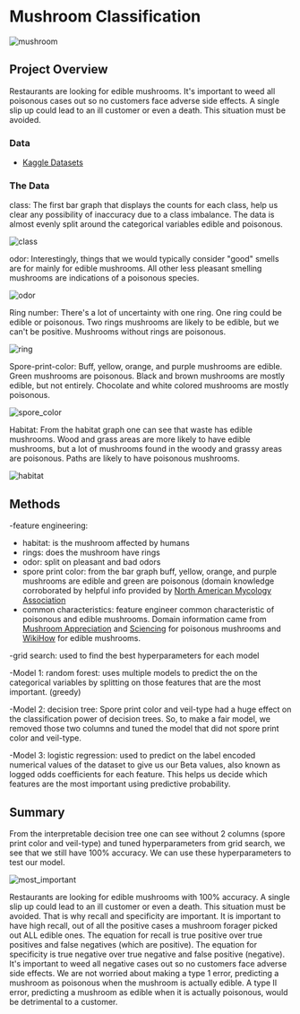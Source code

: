 
# Mushroom Classification

![mushroom](images/mushroom.jpg)

## Project Overview

Restaurants are looking for edible mushrooms. It's important to weed all poisonous cases out so no customers face adverse side effects. A single slip up could lead to an ill customer or even a death. This situation must be avoided. 

### Data

* [Kaggle Datasets](https://www.kaggle.com/uciml/mushroom-classification)

### The Data

class: The first bar graph that displays the counts for each class, help us clear any possibility of inaccuracy due to a class imbalance. The data is almost evenly split around the categorical variables edible and poisonous. 

![class](images/class.PNG)

odor: Interestingly, things that we would typically consider "good" smells are for mainly for edible mushrooms. All other less pleasant smelling mushrooms are indications of a poisonous species.

![odor](images/odor.PNG)

Ring number: There's a lot of uncertainty with one ring. One ring could be edible or poisonous. Two rings mushrooms are likely to be edible, but we can't be positive. Mushrooms without rings are poisonous.

![ring](images/ringnumber.JPG)

Spore-print-color: Buff, yellow, orange, and purple mushrooms are edible. Green mushrooms are poisonous. Black and brown mushrooms are mostly edible, but not entirely. Chocolate and white colored mushrooms are mostly poisonous.

![spore_color](images/spore_color.JPG)

Habitat: From the habitat graph one can see that waste has edible mushrooms. Wood and grass areas are more likely to have edible mushrooms, but a lot of mushrooms found in the woody and grassy areas are poisonous. Paths are likely to have poisonous mushrooms.

![habitat](images/habitat.JPG)


## Methods

-feature engineering:

   - habitat: is the mushroom affected by humans
   - rings: does the mushroom have rings
   - odor: split on pleasant and bad odors
   - spore print color: from the bar graph buff, yellow, orange, and purple mushrooms are edible and green are poisonous (domain knowledge corroborated by helpful info provided by [North American Mycology Association](https://namyco.org/spore_prints.php)
   - common characteristics: feature engineer common characteristic of poisonous and edible mushrooms. Domain information came from [Mushroom Appreciation](https://www.mushroom-appreciation.com/identify-poisonous-mushrooms.html#sthash.h1mUk3jo.dpbs) and [Sciencing](https://sciencing.com/identify-poisonous-mushrooms-2057768.html) for poisonous mushrooms and [WikiHow](https://www.wikihow.com/Identify-Edible-Mushrooms) for edible mushrooms. 

-grid search: used to find the best hyperparameters for each model

-Model 1: random forest: uses multiple models to predict the on the categorical variables by splitting on those features that are the most important. (greedy)

-Model 2: decision tree: Spore print color and veil-type had a huge effect on the classification power of decision trees. So, to make a fair model, we removed those two columns and tuned the model that did not spore print color and veil-type.

-Model 3: logistic regression: used to predict on the label encoded numerical values of the dataset to give us our Beta values, also known as logged odds coefficients for each feature. This helps us decide which features are the most important using predictive probability.


## Summary

From the interpretable decision tree one can see without 2 columns (spore print color and veil-type) and tuned hyperparameters from grid search, we see that we still have 100% accuracy. We can use these hyperparameters to test our model.

![most_important](images/dtree_ft_importance.png)

Restaurants are looking for edible mushrooms with 100% accuracy. A single slip up could lead to an ill customer or even a death. This situation must be avoided. That is why recall and specificity are important. It is important to have high recall, out of all the positive cases a mushroom forager picked out ALL edible ones. The equation for recall is true positive over true positives and false negatives (which are positive). The equation for specificity is true negative over true negative and false positive (negative). It's important to weed all negative cases out so no customers face adverse side effects. We are not worried about making a type 1 error, predicting a mushroom as poisonous when the mushroom is actually edible. A type II error, predicting a mushroom as edible when it is actually poisonous, would be detrimental to a customer.
